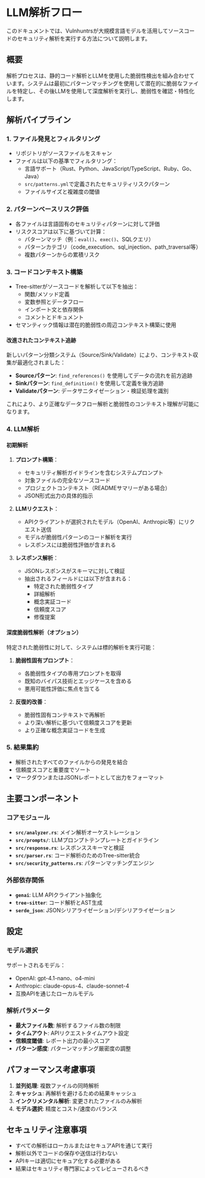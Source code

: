 # LLM解析フロー

このドキュメントでは、Vulnhuntrsが大規模言語モデルを活用してソースコードのセキュリティ解析を実行する方法について説明します。

## 概要

解析プロセスは、静的コード解析とLLMを使用した脆弱性検出を組み合わせています。システムは最初にパターンマッチングを使用して潜在的に脆弱なファイルを特定し、その後LLMを使用して深度解析を実行し、脆弱性を確認・特性化します。

## 解析パイプライン

### 1. ファイル発見とフィルタリング

- リポジトリがソースファイルをスキャン
- ファイルは以下の基準でフィルタリング：
  - 言語サポート（Rust、Python、JavaScript/TypeScript、Ruby、Go、Java）
  - `src/patterns.yml`で定義されたセキュリティリスクパターン
  - ファイルサイズと複雑度の閾値

### 2. パターンベースリスク評価

- 各ファイルは言語固有のセキュリティパターンに対して評価
- リスクスコアは以下に基づいて計算：
  - パターンマッチ（例：`eval()`、`exec()`、SQLクエリ）
  - パターンカテゴリ（code_execution、sql_injection、path_traversal等）
  - 複数パターンからの累積リスク

### 3. コードコンテキスト構築

- Tree-sitterがソースコードを解析して以下を抽出：
  - 関数/メソッド定義
  - 変数参照とデータフロー
  - インポート文と依存関係
  - コメントとドキュメント
- セマンティック情報は潜在的脆弱性の周辺コンテキスト構築に使用

#### 改進されたコンテキスト追跡

新しいパターン分類システム（Source/Sink/Validate）により、コンテキスト収集が最適化されました：

- **Sourceパターン**: `find_references()` を使用してデータの流れを前方追跡
- **Sinkパターン**: `find_definition()` を使用して定義を後方追跡  
- **Validateパターン**: データサニタイゼーション・検証処理を識別

これにより、より正確なデータフロー解析と脆弱性のコンテキスト理解が可能になります。

### 4. LLM解析

#### 初期解析

1. **プロンプト構築**：
   - セキュリティ解析ガイドラインを含むシステムプロンプト
   - 対象ファイルの完全なソースコード
   - プロジェクトコンテキスト（READMEサマリーがある場合）
   - JSON形式出力の具体的指示

2. **LLMリクエスト**：
   - APIクライアントが選択されたモデル（OpenAI、Anthropic等）にリクエスト送信
   - モデルが脆弱性パターンのコード解析を実行
   - レスポンスには脆弱性評価が含まれる

3. **レスポンス解析**：
   - JSONレスポンスがスキーマに対して検証
   - 抽出されるフィールドには以下が含まれる：
     - 特定された脆弱性タイプ
     - 詳細解析
     - 概念実証コード
     - 信頼度スコア
     - 修復提案

#### 深度脆弱性解析（オプション）

特定された脆弱性に対して、システムは標的解析を実行可能：

1. **脆弱性固有プロンプト**：
   - 各脆弱性タイプの専用プロンプトを取得
   - 既知のバイパス技術とエッジケースを含める
   - 悪用可能性評価に焦点を当てる

2. **反復的改善**：
   - 脆弱性固有コンテキストで再解析
   - より深い解析に基づいて信頼度スコアを更新
   - より正確な概念実証コードを生成

### 5. 結果集約

- 解析されたすべてのファイルからの発見を結合
- 信頼度スコアと重要度でソート
- マークダウンまたはJSONレポートとして出力をフォーマット

## 主要コンポーネント

### コアモジュール

- **`src/analyzer.rs`**: メイン解析オーケストレーション
- **`src/prompts/`**: LLMプロンプトテンプレートとガイドライン
- **`src/response.rs`**: レスポンススキーマと検証
- **`src/parser.rs`**: コード解析のためのTree-sitter統合
- **`src/security_patterns.rs`**: パターンマッチングエンジン

### 外部依存関係

- **`genai`**: LLM APIクライアント抽象化
- **`tree-sitter`**: コード解析とAST生成
- **`serde_json`**: JSONシリアライゼーション/デシリアライゼーション

## 設定

### モデル選択

サポートされるモデル：
- OpenAI: gpt-4.1-nano、o4-mini
- Anthropic: claude-opus-4、claude-sonnet-4
- 互換APIを通じたローカルモデル

### 解析パラメータ

- **最大ファイル数**: 解析するファイル数の制限
- **タイムアウト**: APIリクエストタイムアウト設定
- **信頼度閾値**: レポート出力の最小スコア
- **パターン感度**: パターンマッチング厳密度の調整

## パフォーマンス考慮事項

1. **並列処理**: 複数ファイルの同時解析
2. **キャッシュ**: 再解析を避けるための結果キャッシュ
3. **インクリメンタル解析**: 変更されたファイルのみ解析
4. **モデル選択**: 精度とコスト/速度のバランス

## セキュリティ注意事項

- すべての解析はローカルまたはセキュアAPIを通じて実行
- 解析以外でコードの保存や送信は行わない
- APIキーは適切にセキュア化する必要がある
- 結果はセキュリティ専門家によってレビューされるべき
